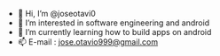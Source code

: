 - 👋 Hi, I’m @joseotavi0
- 👀 I’m interested in software engineering and android 
- 🌱 I’m currently learning how to build apps on android 
- 📫 E-mail : jose.otavio999@gmail.com

